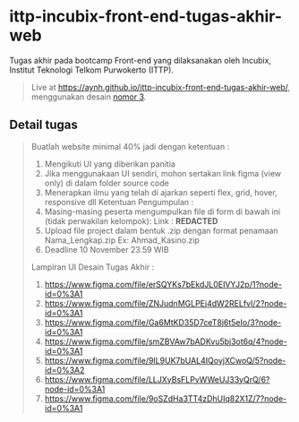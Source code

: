 # ittp-incubix-front-end-tugas-akhir-web

Tugas akhir pada bootcamp Front-end yang dilaksanakan oleh Incubix, Institut Teknologi Telkom Purwokerto (ITTP). 

> Live at <https://aynh.github.io/ittp-incubix-front-end-tugas-akhir-web/>, menggunakan desain [nomor 3](#detail-tugas).

## Detail tugas

> Buatlah website minimal 40% jadi dengan ketentuan : 
> 1. Mengikuti UI yang diberikan panitia
> 2. Jika menggunakaan UI sendiri, mohon sertakan link figma (view only) di dalam folder source code
> 3. Menerapkan ilmu yang telah di ajarkan seperti flex, grid, hover, responsive dll
> Ketentuan Pengumpulan :
> 1. Masing-masing peserta mengumpulkan file di form di bawah ini (tidak perwakilan kelompok):
>    Link : **REDACTED**
> 2. Upload file project dalam bentuk .zip dengan format penamaan Nama_Lengkap.zip
>    Ex: Ahmad_Kasino.zip
> 3. Deadline 10 November 23.59 WIB
> 
> Lampiran UI
> Desain Tugas Akhir : 
> 1. https://www.figma.com/file/erSQYKs7bEkdJL0EIVYJ2p/1?node-id=0%3A1
> 2. https://www.figma.com/file/ZNJudnMGLPEj4dW2RELfvI/2?node-id=0%3A1
> 3. https://www.figma.com/file/Ga6MtKD35D7ceT8j6t5eIo/3?node-id=0%3A1
> 4. https://www.figma.com/file/smZBVAw7bADKvu5bj3ot6q/4?node-id=0%3A1
> 5. https://www.figma.com/file/9IL9UK7bUAL4IQoyjXCwoQ/5?node-id=0%3A2
> 6. https://www.figma.com/file/LLJXyBsFLPyWWeUJ33yQrQ/6?node-id=0%3A1
> 7. https://www.figma.com/file/9oSZdHa3TT4zDhUIq82X1Z/7?node-id=0%3A1
